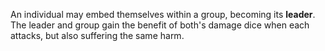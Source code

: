 An individual may embed themselves within a group, becoming its **leader**. The leader and group gain the benefit of both's damage dice when each attacks, but also suffering the same harm.